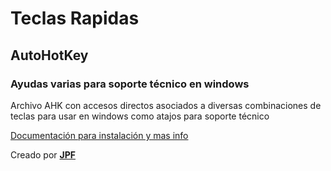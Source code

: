 # **Teclas Rapidas**

## **AutoHotKey**

### **Ayudas varias para soporte técnico en windows**

Archivo AHK con accesos directos asociados a diversas combinaciones de teclas para usar en windows como atajos para soporte técnico

[Documentación para instalación y mas info](https://github.com/juanpablofavale/TeclasRapidas/blob/main/Documentacion.txt)

Creado por [**JPF**](https://juanpablofavale.github.io/Maqueta-Portfolio-2/)
